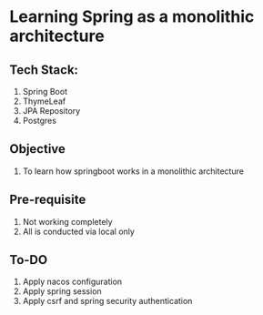 # Learning Spring as a monolithic architecture

## Tech Stack:
1. Spring Boot
2. ThymeLeaf
3. JPA Repository
4. Postgres

## Objective
1. To learn how springboot works in a monolithic architecture

## Pre-requisite
1. Not working completely
2. All is conducted via local only

## To-DO
1. Apply nacos configuration
2. Apply spring session
3. Apply csrf and spring security authentication